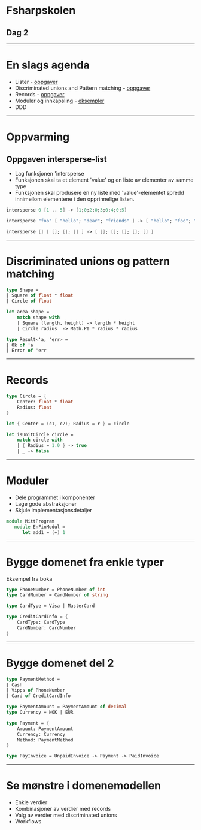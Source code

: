    <!-- class: center, middle -->

# Fsharpskolen
## Dag 2

---

# En slags agenda
* Lister - [oppgaver](lister)
* Discriminated unions and Pattern matching - [oppgaver](pattern-matching)
* Records - [oppgaver](records)
* Moduler og innkapsling - [eksempler](modules)
* DDD

---
# Oppvarming
## Oppgaven intersperse-list
* Lag funksjonen 'intersperse
* Funksjonen skal ta et element 'value' og en liste av elementer av samme type
* Funksjonen skal produsere en ny liste med 'value'-elementet spredd innimellom elementene i den opprinnelige listen.

```fsharp
intersperse 0 [1 .. 5] -> [1;0;2;0;3;0;4;0;5]
```

```fsharp
intersperse "foo" [ "hello"; "dear"; "friends" ] -> [ "hello"; "foo"; "dear"; "foo"; "friends" ]
```

```fsharp
intersperse [] [ []; []; [] ] -> [ []; []; []; []; [] ]
```

---

# Discriminated unions og pattern matching

```fsharp
type Shape =
| Square of float * float
| Circle of float

let area shape = 
    match shape with
    | Square (length, height) -> length * height
    | Circle radius  -> Math.PI * radius * radius
```

```fsharp
type Result<'a, 'err> = 
| Ok of 'a
| Error of 'err
```
---

# Records

```fsharp
type Circle = {
    Center: float * float
    Radius: float
}
```

```fsharp
let { Center = (c1, c2); Radius = r } = circle 
```

```fsharp
let isUnitCircle circle =
    match circle with
    | { Radius = 1.0 } -> true
    | _ -> false
```

---

# Moduler
* Dele programmet i komponenter
* Lage gode abstraksjoner
* Skjule implementasjonsdetaljer

```fsharp
module MittProgram
   module EnFinModul = 
      let add1 = (+) 1
```
---

# Bygge domenet fra enkle typer
Eksempel fra boka

```fsharp
type PhoneNumber = PhoneNumber of int
type CardNumber = CardNumber of string
```

```fsharp
type CardType = Visa | MasterCard
```

```fsharp
type CreditCardInfo = {
    CardType: CardType
    CardNumber: CardNumber
}
```

---

# Bygge domenet del 2

```fsharp
type PaymentMethod = 
| Cash
| Vipps of PhoneNumber
| Card of CreditCardInfo
```

```fsharp
type PaymentAmount = PaymentAmount of decimal
type Currency = NOK | EUR
```

```fsharp
type Payment = {
    Amount: PaymentAmount
    Currency: Currency
    Method: PaymentMethod
}
```

```fsharp
type PayInvoice = UnpaidInvoice -> Payment -> PaidInvoice
```

---

# Se mønstre i domenemodellen

* Enkle verdier
* Kombinasjoner av verdier med records
* Valg av verdier med discriminated unions
* Workflows
